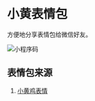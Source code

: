 # 小黄表情包

方便地分享表情包给微信好友。

![小程序码](https://elvinn.cn/img/xiaohuangji/gh_f47c3824706d_344.jpg)

## 表情包来源

1. [小黄鸡表情](https://github.com/esrrhs/xiaohuangji)
